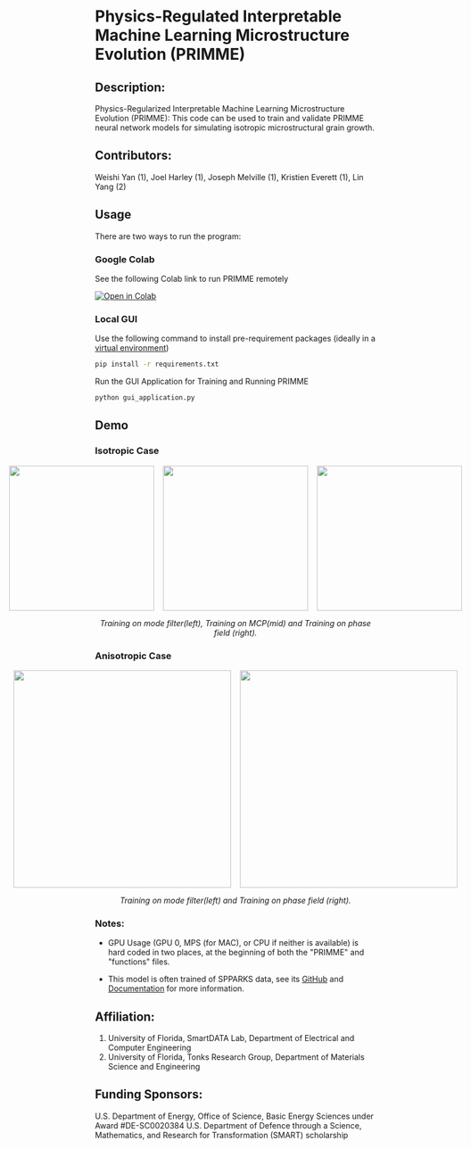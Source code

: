 # Physics-Regulated Interpretable Machine Learning Microstructure Evolution (PRIMME)

## Description:

Physics-Regularized Interpretable Machine Learning Microstructure Evolution (PRIMME): This code can be used to train and validate PRIMME neural network models for simulating isotropic microstructural grain growth.
	
## Contributors: 

Weishi Yan (1), Joel Harley (1), Joseph Melville (1), Kristien Everett (1), Lin Yang (2)

## Usage

There are two ways to run the program:

### Google Colab

See the following Colab link to run PRIMME remotely 

[![Open in Colab](https://colab.research.google.com/assets/colab-badge.svg)](https://colab.research.google.com/github/gabo0802/PRIMME-Readable/blob/main/PRIMME/run.ipynb)

### Local GUI

Use the following command to install pre-requirement packages (ideally in a [virtual environment](https://www.freecodecamp.org/news/how-to-setup-virtual-environments-in-python/))
```bash
pip install -r requirements.txt
```

Run the GUI Application for Training and Running PRIMME
```python
python gui_application.py
```

## Demo
### Isotropic Case
<div style="display: flex; justify-content: center; align-items: center;">
  <img src="materials/mf.gif" width="260" />&nbsp;&nbsp;&nbsp;&nbsp;
  <img src="materials/mcp.gif" width="260" />&nbsp;&nbsp;&nbsp;&nbsp;
  <img src="materials/phase_field.gif" width="260" />
</div>
<p align="middle">
    <em >Training on mode filter(left), Training on MCP(mid) and Training on phase field (right).</em>
</p>
<be>

### Anisotropic Case
<div style="display: flex; justify-content: center; align-items: center;">
  <img src="materials/mf_incl.gif" width="390" />&nbsp;&nbsp;&nbsp;&nbsp;
  <img src="materials/mcp_incl.gif" width="390" />
</div>
<p align="middle">
    <em >Training on mode filter(left) and Training on phase field (right).</em>
</p>
<be>

### Notes:

- GPU Usage (GPU 0,  MPS (for MAC), or CPU if neither is available) is hard coded in two places, at the beginning of both the "PRIMME" and "functions" files.

- This model is often trained of SPPARKS data, see its [GitHub](https://github.com/spparks/spparks) and [Documentation](https://spparks.github.io/) for more information.

## Affiliation:

1. University of Florida, SmartDATA Lab, Department of Electrical and Computer Engineering
2. University of Florida, Tonks Research Group, Department of Materials Science and Engineering

## Funding Sponsors:

U.S. Department of Energy, Office of Science, Basic Energy Sciences under Award \#DE-SC0020384
U.S. Department of Defence through a Science, Mathematics, and Research for Transformation (SMART) scholarship


